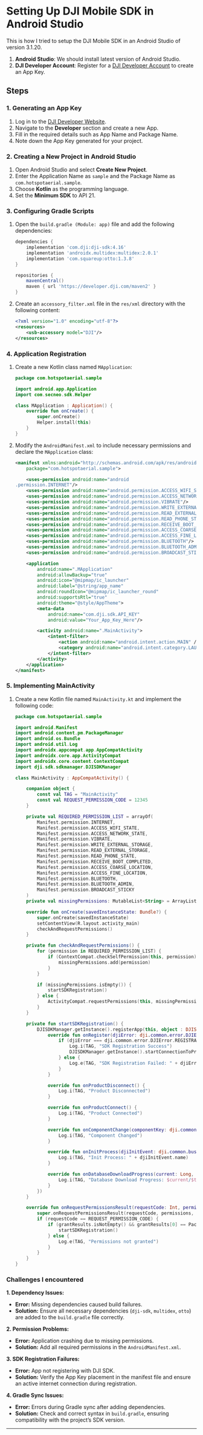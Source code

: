 # Setting Up DJI Mobile SDK in Android Studio

This is how I tried to setup the DJI Mobile SDK in an Android Studio of version 3.1.20. 

1. **Android Studio**: We should install latest version of Android Studio.
2. **DJI Developer Account**: Register for a [DJI Developer Account](https://developer.dji.com/register/) to create an App Key.

## Steps

### 1. Generating an App Key

1. Log in to the [DJI Developer Website](https://developer.dji.com/).
2. Navigate to the **Developer** section and create a new App.
3. Fill in the required details such as App Name and Package Name.
4. Note down the App Key generated for your project.

### 2. Creating a New Project in Android Studio

1. Open Android Studio and select **Create New Project**.
2. Enter the Application Name as `sample` and the Package Name as `com.hotspotaerial.sample`.
3. Choose **Kotlin** as the programming language.
4. Set the **Minimum SDK** to API 21.

### 3. Configuring Gradle Scripts

1. Open the `build.gradle (Module: app)` file and add the following dependencies:

    ```gradle
    dependencies {
        implementation 'com.dji:dji-sdk:4.16'
        implementation 'androidx.multidex:multidex:2.0.1'
        implementation 'com.squareup:otto:1.3.8'
    }

    repositories {
        mavenCentral()
        maven { url 'https://developer.dji.com/maven2' }
    }
    ```

2. Create an `accessory_filter.xml` file in the `res/xml` directory with the following content:

    ```xml
    <?xml version="1.0" encoding="utf-8"?>
    <resources>
        <usb-accessory model="DJI"/>
    </resources>
    ```

### 4. Application Registration

1. Create a new Kotlin class named `MApplication`:

    ```kotlin
    package com.hotspotaerial.sample

    import android.app.Application
    import com.secneo.sdk.Helper

    class MApplication : Application() {
        override fun onCreate() {
            super.onCreate()
            Helper.install(this)
        }
    }
    ```

2. Modify the `AndroidManifest.xml` to include necessary permissions and declare the `MApplication` class:

    ```xml
    <manifest xmlns:android="http://schemas.android.com/apk/res/android"
        package="com.hotspotaerial.sample">

        <uses-permission android:name="android
    .permission.INTERNET"/>
        <uses-permission android:name="android.permission.ACCESS_WIFI_STATE"/>
        <uses-permission android:name="android.permission.ACCESS_NETWORK_STATE"/>
        <uses-permission android:name="android.permission.VIBRATE"/>
        <uses-permission android:name="android.permission.WRITE_EXTERNAL_STORAGE"/>
        <uses-permission android:name="android.permission.READ_EXTERNAL_STORAGE"/>
        <uses-permission android:name="android.permission.READ_PHONE_STATE"/>
        <uses-permission android:name="android.permission.RECEIVE_BOOT_COMPLETED"/>
        <uses-permission android:name="android.permission.ACCESS_COARSE_LOCATION"/>
        <uses-permission android:name="android.permission.ACCESS_FINE_LOCATION"/>
        <uses-permission android:name="android.permission.BLUETOOTH"/>
        <uses-permission android:name="android.permission.BLUETOOTH_ADMIN"/>
        <uses-permission android:name="android.permission.BROADCAST_STICKY"/>

        <application
            android:name=".MApplication"
            android:allowBackup="true"
            android:icon="@mipmap/ic_launcher"
            android:label="@string/app_name"
            android:roundIcon="@mipmap/ic_launcher_round"
            android:supportsRtl="true"
            android:theme="@style/AppTheme">
            <meta-data
                android:name="com.dji.sdk.API_KEY"
                android:value="Your_App_Key_Here"/>

            <activity android:name=".MainActivity">
                <intent-filter>
                    <action android:name="android.intent.action.MAIN" />
                    <category android:name="android.intent.category.LAUNCHER" />
                </intent-filter>
            </activity>
        </application>
    </manifest>
    ```

### 5. Implementing MainActivity

1. Create a new Kotlin file named `MainActivity.kt` and implement the following code:

    ```kotlin
    package com.hotspotaerial.sample

    import android.Manifest
    import android.content.pm.PackageManager
    import android.os.Bundle
    import android.util.Log
    import androidx.appcompat.app.AppCompatActivity
    import androidx.core.app.ActivityCompat
    import androidx.core.content.ContextCompat
    import dji.sdk.sdkmanager.DJISDKManager

    class MainActivity : AppCompatActivity() {

        companion object {
            const val TAG = "MainActivity"
            const val REQUEST_PERMISSION_CODE = 12345
        }

        private val REQUIRED_PERMISSION_LIST = arrayOf(
            Manifest.permission.INTERNET,
            Manifest.permission.ACCESS_WIFI_STATE,
            Manifest.permission.ACCESS_NETWORK_STATE,
            Manifest.permission.VIBRATE,
            Manifest.permission.WRITE_EXTERNAL_STORAGE,
            Manifest.permission.READ_EXTERNAL_STORAGE,
            Manifest.permission.READ_PHONE_STATE,
            Manifest.permission.RECEIVE_BOOT_COMPLETED,
            Manifest.permission.ACCESS_COARSE_LOCATION,
            Manifest.permission.ACCESS_FINE_LOCATION,
            Manifest.permission.BLUETOOTH,
            Manifest.permission.BLUETOOTH_ADMIN,
            Manifest.permission.BROADCAST_STICKY
        )
        private val missingPermissions: MutableList<String> = ArrayList()

        override fun onCreate(savedInstanceState: Bundle?) {
            super.onCreate(savedInstanceState)
            setContentView(R.layout.activity_main)
            checkAndRequestPermissions()
        }

        private fun checkAndRequestPermissions() {
            for (permission in REQUIRED_PERMISSION_LIST) {
                if (ContextCompat.checkSelfPermission(this, permission) != PackageManager.PERMISSION_GRANTED) {
                    missingPermissions.add(permission)
                }
            }

            if (missingPermissions.isEmpty()) {
                startSDKRegistration()
            } else {
                ActivityCompat.requestPermissions(this, missingPermissions.toTypedArray(), REQUEST_PERMISSION_CODE)
            }
        }

        private fun startSDKRegistration() {
            DJISDKManager.getInstance().registerApp(this, object : DJISDKManager.SDKManagerCallback {
                override fun onRegister(djiError: dji.common.error.DJIError) {
                    if (djiError === dji.common.error.DJIError.REGISTRATION_SUCCESS) {
                        Log.i(TAG, "SDK Registration Success")
                        DJISDKManager.getInstance().startConnectionToProduct()
                    } else {
                        Log.e(TAG, "SDK Registration Failed: " + djiError.description)
                    }
                }

                override fun onProductDisconnect() {
                    Log.i(TAG, "Product Disconnected")
                }

                override fun onProductConnect() {
                    Log.i(TAG, "Product Connected")
                }

                override fun onComponentChange(componentKey: dji.common.bus.DJIComponentKey, oldComponent: dji.common.bus.DJIComponent?, newComponent: dji.common.bus.DJIComponent?) {
                    Log.i(TAG, "Component Changed")
                }

                override fun onInitProcess(djiInitEvent: dji.common.bus.DJIInitEvent, initStatus: dji.common.bus.DJIInitStatus) {
                    Log.i(TAG, "Init Process: " + djiInitEvent.name)
                }

                override fun onDatabaseDownloadProgress(current: Long, total: Long) {
                    Log.i(TAG, "Database Download Progress: $current/$total")
                }
            })
        }

        override fun onRequestPermissionsResult(requestCode: Int, permissions: Array<String>, grantResults: IntArray) {
            super.onRequestPermissionsResult(requestCode, permissions, grantResults)
            if (requestCode == REQUEST_PERMISSION_CODE) {
                if (grantResults.isNotEmpty() && grantResults[0] == PackageManager.PERMISSION_GRANTED) {
                    startSDKRegistration()
                } else {
                    Log.e(TAG, "Permissions not granted")
                }
            }
        }
    }
    ```

### Challenges I encountered

**1. Dependency Issues:**

- **Error:** Missing dependencies caused build failures.
- **Solution:** Ensure all necessary dependencies (`dji-sdk`, `multidex`, `otto`) are added to the `build.gradle` file correctly.

**2. Permission Problems:**

- **Error:** Application crashing due to missing permissions.
- **Solution:** Add all required permissions in the `AndroidManifest.xml`.

**3. SDK Registration Failures:**

- **Error:** App not registering with DJI SDK.
- **Solution:** Verify the App Key placement in the manifest file and ensure an active internet connection during registration.

**4. Gradle Sync Issues:**

- **Error:** Errors during Gradle sync after adding dependencies.
- **Solution:** Check and correct syntax in `build.gradle`, ensuring compatibility with the project’s SDK version.

---


